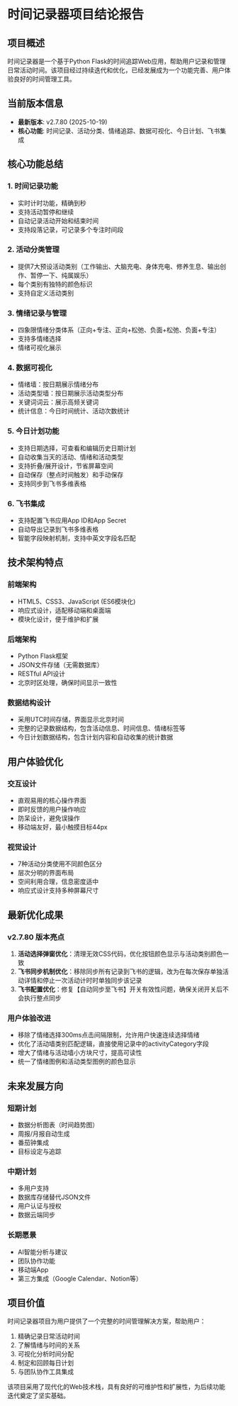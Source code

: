 <div class="conclusion-container">
<h1>时间记录器项目结论报告</h1>

<h2>项目概述</h2>

<p>时间记录器是一个基于Python Flask的时间追踪Web应用，帮助用户记录和管理日常活动时间。该项目经过持续迭代和优化，已经发展成为一个功能完善、用户体验良好的时间管理工具。</p>

<h2>当前版本信息</h2>

<ul>
<li><strong>最新版本</strong>: v2.7.80 (2025-10-19)</li>
<li><strong>核心功能</strong>: 时间记录、活动分类、情绪追踪、数据可视化、今日计划、飞书集成</li>
</ul>

<h2>核心功能总结</h2>

<h3>1. 时间记录功能</h3>

<ul>
<li>实时计时功能，精确到秒</li>
<li>支持活动暂停和继续</li>
<li>自动记录活动开始和结束时间</li>
<li>支持段落记录，可记录多个专注时间段</li>
</ul>

<h3>2. 活动分类管理</h3>

<ul>
<li>提供7大预设活动类别（工作输出、大脑充电、身体充电、修养生息、输出创作、暂停一下、纯属娱乐）</li>
<li>每个类别有独特的颜色标识</li>
<li>支持自定义活动类别</li>
</ul>

<h3>3. 情绪记录与管理</h3>

<ul>
<li>四象限情绪分类体系（正向+专注、正向+松弛、负面+松弛、负面+专注）</li>
<li>支持多情绪选择</li>
<li>情绪可视化展示</li>
</ul>

<h3>4. 数据可视化</h3>

<ul>
<li>情绪墙：按日期展示情绪分布</li>
<li>活动类型墙：按日期展示活动类型分布</li>
<li>关键词词云：展示高频关键词</li>
<li>统计信息：今日时间统计、活动次数统计</li>
</ul>

<h3>5. 今日计划功能</h3>

<ul>
<li>支持日期选择，可查看和编辑历史日期计划</li>
<li>自动收集当天的活动、情绪和活动类型</li>
<li>支持折叠/展开设计，节省屏幕空间</li>
<li>自动保存（整点时间触发）和手动保存</li>
<li>支持同步到飞书多维表格</li>
</ul>

<h3>6. 飞书集成</h3>

<ul>
<li>支持配置飞书应用App ID和App Secret</li>
<li>自动导出记录到飞书多维表格</li>
<li>智能字段映射机制，支持中英文字段名匹配</li>
</ul>

<h2>技术架构特点</h2>

<h3>前端架构</h3>

<ul>
<li>HTML5、CSS3、JavaScript (ES6模块化)</li>
<li>响应式设计，适配移动端和桌面端</li>
<li>模块化设计，便于维护和扩展</li>
</ul>

<h3>后端架构</h3>

<ul>
<li>Python Flask框架</li>
<li>JSON文件存储（无需数据库）</li>
<li>RESTful API设计</li>
<li>北京时区处理，确保时间显示一致性</li>
</ul>

<h3>数据结构设计</h3>

<ul>
<li>采用UTC时间存储，界面显示北京时间</li>
<li>完整的记录数据结构，包含活动信息、时间信息、情绪标签等</li>
<li>今日计划数据结构，包含计划内容和自动收集的统计数据</li>
</ul>

<h2>用户体验优化</h2>

<h3>交互设计</h3>

<ul>
<li>直观易用的核心操作界面</li>
<li>即时反馈的用户操作响应</li>
<li>防呆设计，避免误操作</li>
<li>移动端友好，最小触摸目标44px</li>
</ul>

<h3>视觉设计</h3>

<ul>
<li>7种活动分类使用不同颜色区分</li>
<li>层次分明的界面布局</li>
<li>空间利用合理，信息密度适中</li>
<li>响应式设计支持多种屏幕尺寸</li>
</ul>

<h2>最新优化成果</h2>

<h3>v2.7.80 版本亮点</h3>

<ol>
<li><strong>活动选择弹窗优化</strong>：清理无效CSS代码，优化按钮颜色显示与活动类别颜色一致</li>
<li><strong>飞书同步机制优化</strong>：移除同步所有记录到飞书的逻辑，改为在每次保存单独活动详情和停止一次活动计时时单独同步该记录</li>
<li><strong>飞书配置优化</strong>：修复【自动同步至飞书】开关有效性问题，确保关闭开关后不会执行整点同步</li>
</ol>

<h3>用户体验改进</h3>

<ul>
<li>移除了情绪选择300ms点击间隔限制，允许用户快速连续选择情绪</li>
<li>优化了活动墙类别匹配逻辑，直接使用记录中的activityCategory字段</li>
<li>增大了情绪与活动墙小方块尺寸，提高可读性</li>
<li>统一了情绪图例和活动类型图例的颜色显示</li>
</ul>

<h2>未来发展方向</h2>

<h3>短期计划</h3>

<ul>
<li>数据分析图表（时间趋势图）</li>
<li>周报/月报自动生成</li>
<li>番茄钟集成</li>
<li>目标设定与追踪</li>
</ul>

<h3>中期计划</h3>

<ul>
<li>多用户支持</li>
<li>数据库存储替代JSON文件</li>
<li>用户认证与授权</li>
<li>数据云端同步</li>
</ul>

<h3>长期愿景</h3>

<ul>
<li>AI智能分析与建议</li>
<li>团队协作功能</li>
<li>移动端App</li>
<li>第三方集成（Google Calendar、Notion等）</li>
</ul>

<h2>项目价值</h2>

<p>时间记录器项目为用户提供了一个完整的时间管理解决方案，帮助用户：</p>

<ol>
<li>精确记录日常活动时间</li>
<li>了解情绪与时间的关系</li>
<li>可视化分析时间分配</li>
<li>制定和回顾每日计划</li>
<li>与团队协作工具集成</li>
</ol>

<p>该项目采用了现代化的Web技术栈，具有良好的可维护性和扩展性，为后续功能迭代奠定了坚实基础。</p>
</div>